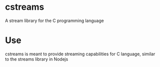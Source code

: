 # cstreams
A stream library for the C programming language

# Use
cstreams is meant to provide streaming capabilities for C language, similar to the streams
library in Nodejs